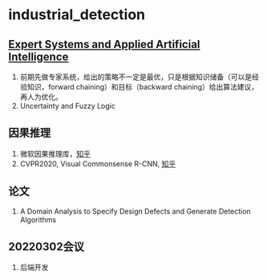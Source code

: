 # industrial_detection

## [Expert Systems and Applied Artificial Intelligence](https://www.umsl.edu/~joshik/msis480/chapt11.htm)
1. 前期先做专家系统，给出的策略不一定是最优，只是根据知识储备（可以是经验知识，forward chaining）和目标（backward chaining）给出算法建议，再人为优化。
2. Uncertainty and Fuzzy Logic

## 因果推理
1. 微软因果推理库，[知乎](https://www.zhihu.com/question/283897078/answer/756671333)
2. CVPR2020, Visual Commonsense R-CNN, [知乎](https://zhuanlan.zhihu.com/p/111306353)

## 论文
1. A Domain Analysis to Specify Design Defects and Generate Detection Algorithms

## 20220302会议
1. 后端开发
